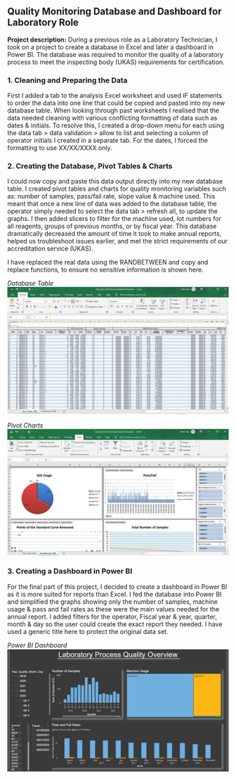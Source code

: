 ## Quality Monitoring Database and Dashboard for Laboratory Role 

**Project description:** During a previous role as a Laboratory Technician, I took on a project to create a database in Excel and later a dashboard in Power BI. The database was required to monitor the quality of a laboratory process to meet the inspecting body (UKAS) requirements for certification.

### 1. Cleaning and Preparing the Data

First I added a tab to the analysis Excel worksheet and used IF statements to order the data into one line that could be copied and pasted into my new database table. When looking through past worksheets I realised that the data needed cleaning with various conflicting formatting of data such as dates & initials. To resolve this, I created a drop-down menu for each using the data tab > data validation > allow to list and selecting a column of operator initials I created in a separate tab. For the dates, I forced the formatting to use XX/XX/XXXX only.      

### 2. Creating the Database, Pivot Tables & Charts

I could now copy and paste this data output directly into my new database table. I created pivot tables and charts for quality monitoring variables such as: number of samples, pass/fail rate, slope value & machine used. This meant that once a new line of data was added to the database table, the operator simply needed to select the data tab > refresh all, to update the graphs. I then added slicers to filter for the machine used, lot numbers for all reagents, groups of previous months, or by fiscal year. This database dramatically decreased the amount of time it took to make annual reports, helped us troubleshoot issues earlier, and met the strict requirements of our accreditation service (UKAS).

I have replaced the real data using the RANDBETWEEN and copy and replace functions, to ensure no sensitive information is shown here.

_Database Table_
<img src="QM Excel Data.jpg"/>

_Pivot Charts_
<img src="QM Excel Graphs.jpg"/>

### 3. Creating a Dashboard in Power BI

For the final part of this project, I decided to create a dashboard in Power BI as it is more suited for reports than Excel. I fed the database into Power BI and simplified the graphs showing only the number of samples, machine usage & pass and fail rates as these were the main values needed for the annual report. I added filters for the operator, Fiscal year & year, quarter, month & day so the user could create the exact report they needed. I have used a generic title here to protect the original data set.  

_Power BI Dashboard_
<img src="QM Power BI.jpg"/> 


